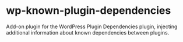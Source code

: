 wp-known-plugin-dependencies
============================

Add-on plugin for the WordPress Plugin Dependencies plugin, injecting additional information about known dependencies between plugins.
